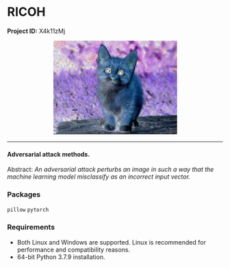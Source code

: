 # RICOH

**Project ID:** X4k11zMj

<p align="center">
  <img src="https://github.com/epochlab/ricoh/blob/main/sample.png">
</p>

--------------------------------------------------------------------

#### Adversarial attack methods.
Abstract: *An adversarial attack perturbs an image in such a way that the machine learning model misclassify as an incorrect input vector.*

### Packages
`pillow` `pytorch`

### Requirements
- Both Linux and Windows are supported. Linux is recommended for performance and compatibility reasons.
- 64-bit Python 3.7.9 installation.